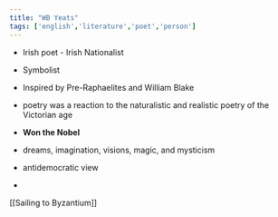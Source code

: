 ```yaml
---
title: "WB Yeats"
tags: ['english','literature','poet','person']
---
```


- Irish poet - Irish Nationalist
- Symbolist
- Inspired by Pre-Raphaelites and William Blake
- poetry was a reaction to the naturalistic and realistic poetry of the Victorian age
- **Won the Nobel**
- dreams, imagination, visions, magic, and mysticism

- antidemocratic view
- 
[[Sailing to Byzantium]]
